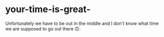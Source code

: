 # your-time-is-great-
Unfortunately we have to be out in the middle and I don't know what time we are supposed to go out there 🙃. 
